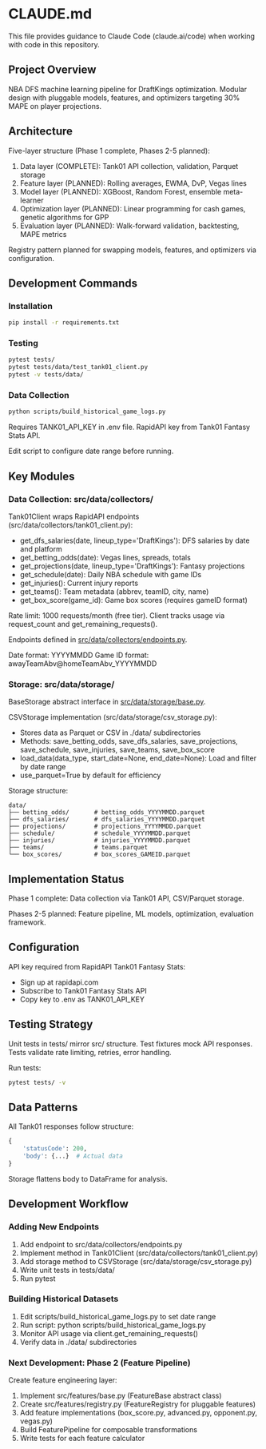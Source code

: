 # CLAUDE.md

This file provides guidance to Claude Code (claude.ai/code) when working with code in this repository.

## Project Overview

NBA DFS machine learning pipeline for DraftKings optimization. Modular design with pluggable models, features, and optimizers targeting 30% MAPE on player projections.

## Architecture

Five-layer structure (Phase 1 complete, Phases 2-5 planned):

1. Data layer (COMPLETE): Tank01 API collection, validation, Parquet storage
2. Feature layer (PLANNED): Rolling averages, EWMA, DvP, Vegas lines
3. Model layer (PLANNED): XGBoost, Random Forest, ensemble meta-learner
4. Optimization layer (PLANNED): Linear programming for cash games, genetic algorithms for GPP
5. Evaluation layer (PLANNED): Walk-forward validation, backtesting, MAPE metrics

Registry pattern planned for swapping models, features, and optimizers via configuration.

## Development Commands

### Installation
```bash
pip install -r requirements.txt
```

### Testing
```bash
pytest tests/
pytest tests/data/test_tank01_client.py
pytest -v tests/data/
```

### Data Collection
```bash
python scripts/build_historical_game_logs.py
```

Requires TANK01_API_KEY in .env file. RapidAPI key from Tank01 Fantasy Stats API.

Edit script to configure date range before running.

## Key Modules

### Data Collection: src/data/collectors/

Tank01Client wraps RapidAPI endpoints (src/data/collectors/tank01_client.py):
- get_dfs_salaries(date, lineup_type='DraftKings'): DFS salaries by date and platform
- get_betting_odds(date): Vegas lines, spreads, totals
- get_projections(date, lineup_type='DraftKings'): Fantasy projections
- get_schedule(date): Daily NBA schedule with game IDs
- get_injuries(): Current injury reports
- get_teams(): Team metadata (abbrev, teamID, city, name)
- get_box_score(game_id): Game box scores (requires gameID format)

Rate limit: 1000 requests/month (free tier). Client tracks usage via request_count and get_remaining_requests().

Endpoints defined in [src/data/collectors/endpoints.py](src/data/collectors/endpoints.py).

Date format: YYYYMMDD
Game ID format: awayTeamAbv@homeTeamAbv_YYYYMMDD

### Storage: src/data/storage/

BaseStorage abstract interface in [src/data/storage/base.py](src/data/storage/base.py).

CSVStorage implementation (src/data/storage/csv_storage.py):
- Stores data as Parquet or CSV in ./data/ subdirectories
- Methods: save_betting_odds, save_dfs_salaries, save_projections, save_schedule, save_injuries, save_teams, save_box_score
- load_data(data_type, start_date=None, end_date=None): Load and filter by date range
- use_parquet=True by default for efficiency

Storage structure:
```
data/
├── betting_odds/       # betting_odds_YYYYMMDD.parquet
├── dfs_salaries/       # dfs_salaries_YYYYMMDD.parquet
├── projections/        # projections_YYYYMMDD.parquet
├── schedule/           # schedule_YYYYMMDD.parquet
├── injuries/           # injuries_YYYYMMDD.parquet
├── teams/              # teams.parquet
└── box_scores/         # box_scores_GAMEID.parquet
```


## Implementation Status

Phase 1 complete: Data collection via Tank01 API, CSV/Parquet storage.

Phases 2-5 planned: Feature pipeline, ML models, optimization, evaluation framework.

## Configuration

API key required from RapidAPI Tank01 Fantasy Stats:
- Sign up at rapidapi.com
- Subscribe to Tank01 Fantasy Stats API
- Copy key to .env as TANK01_API_KEY

## Testing Strategy

Unit tests in tests/ mirror src/ structure.
Test fixtures mock API responses.
Tests validate rate limiting, retries, error handling.

Run tests:
```bash
pytest tests/ -v
```

## Data Patterns

All Tank01 responses follow structure:
```python
{
    'statusCode': 200,
    'body': {...}  # Actual data
}
```

Storage flattens body to DataFrame for analysis.

## Development Workflow

### Adding New Endpoints

1. Add endpoint to src/data/collectors/endpoints.py
2. Implement method in Tank01Client (src/data/collectors/tank01_client.py)
3. Add storage method to CSVStorage (src/data/storage/csv_storage.py)
4. Write unit tests in tests/data/
5. Run pytest

### Building Historical Datasets

1. Edit scripts/build_historical_game_logs.py to set date range
2. Run script: python scripts/build_historical_game_logs.py
3. Monitor API usage via client.get_remaining_requests()
4. Verify data in ./data/ subdirectories

### Next Development: Phase 2 (Feature Pipeline)

Create feature engineering layer:
1. Implement src/features/base.py (FeatureBase abstract class)
2. Create src/features/registry.py (FeatureRegistry for pluggable features)
3. Add feature implementations (box_score.py, advanced.py, opponent.py, vegas.py)
4. Build FeaturePipeline for composable transformations
5. Write tests for each feature calculator
